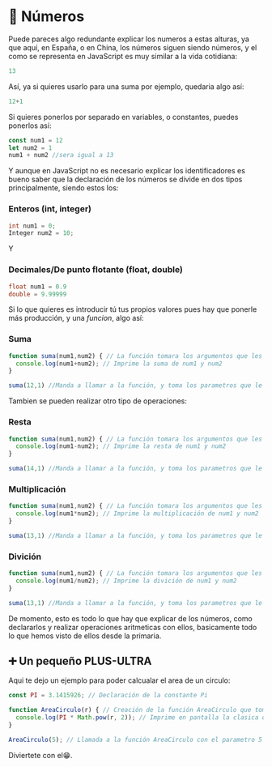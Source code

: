 # 🧮 Números
Puede pareces algo redundante explicar los numeros a estas alturas, ya que aquí, en España, o en China, los números siguen siendo números, y el como se representa en JavaScript es muy similar a la vida cotidiana:
```javascript
13
```
Así, ya si quieres usarlo para una suma por ejemplo, quedaria algo así:
```javascript
12+1
```
Si quieres ponerlos por separado en variables, o constantes, puedes ponerlos así:
```javascript
const num1 = 12
let num2 = 1
num1 + num2 //sera igual a 13
```
Y aunque en JavaScript no es necesario explicar los identificadores es bueno saber que la declaración de los números se divide en dos tipos principalmente, siendo estos los:
### Enteros (int, integer)
```csharp
int num1 = 0;
Integer num2 = 10;
```
Y
### Decimales/De punto flotante (float, double)
```csharp
float num1 = 0.9
double = 9.99999
```
Si lo que quieres es introducir tú tus propios valores pues hay que ponerle más producción, y una *funcion*, algo así:
### Suma
```Javascript
function suma(num1,num2) { // La función tomara los argumentos que les proporciones al llamar a la función
  console.log(num1+num2); // Imprime la suma de num1 y num2
}

suma(12,1) //Manda a llamar a la función, y toma los parametros que le proporcionamos.
```
Tambien se pueden realizar otro tipo de operaciones:
### Resta
```Javascript
function suma(num1,num2) { // La función tomara los argumentos que les proporciones al llamar a la función
  console.log(num1-num2); // Imprime la resta de num1 y num2
}

suma(14,1) //Manda a llamar a la función, y toma los parametros que le proporcionamos.
```
### Multiplicación
```Javascript
function suma(num1,num2) { // La función tomara los argumentos que les proporciones al llamar a la función
  console.log(num1*num2); // Imprime la multiplicación de num1 y num2
}

suma(13,1) //Manda a llamar a la función, y toma los parametros que le proporcionamos.
```
### Divición
```Javascript
function suma(num1,num2) { // La función tomara los argumentos que les proporciones al llamar a la función
  console.log(num1/num2); // Imprime la divición de num1 y num2
}

suma(13,1) //Manda a llamar a la función, y toma los parametros que le proporcionamos.
```
De momento, esto es todo lo que hay que explicar de los números, como declararlos y realizar operaciones aritmeticas con ellos, basicamente todo lo que hemos visto de ellos desde la primaria.

## ➕ Un pequeño PLUS-ULTRA
Aqui te dejo un ejemplo para poder calcualar el area de un circulo:
```javascript
const PI = 3.1415926; // Declaración de la constante Pi

function AreaCirculo(r) { // Creación de la función AreaCirculo que toma como argumento r, que es el radio 
  console.log(PI * Math.pow(r, 2)); // Imprime en pantalla la clasica operación para obtener el area de un circulo: PI*(r^2)
}

AreaCirculo(5); // Llamada a la función AreaCirculo con el parametro 5 como "radio" del circulo
```
Diviertete con el😁.
